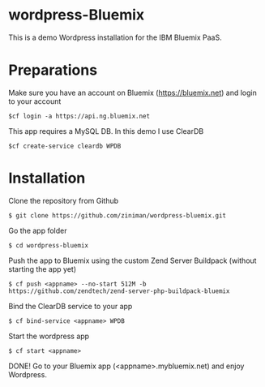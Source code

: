 # wordpress-Bluemix

This is a demo Wordpress installation for the IBM Bluemix PaaS.

Preparations
================
Make sure you have an account on Bluemix (https://bluemix.net) and login to your account
	
	$cf login -a https://api.ng.bluemix.net

This app requires a MySQL DB. In this demo I use ClearDB

	$cf create-service cleardb WPDB


Installation
================

Clone the repository from Github

	$ git clone https://github.com/ziniman/wordpress-bluemix.git
	
Go the app folder

	$ cd wordpress-bluemix
	
Push the app to Bluemix using the custom Zend Server Buildpack (without starting the app yet)	

	$ cf push <appname> --no-start 512M -b https://github.com/zendtech/zend-server-php-buildpack-bluemix

Bind the ClearDB service to your app

	$ cf bind-service <appname> WPDB

Start the wordpress app 

	$ cf start <appname>

DONE! Go to your Bluemix app (&lt;appname&gt;.mybluemix.net) and enjoy Wordpress. 
